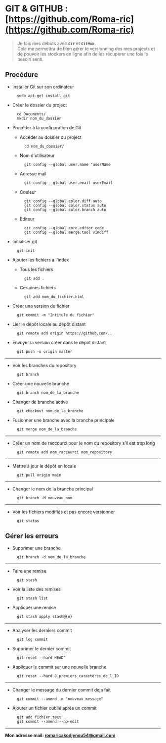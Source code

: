 # GIT & GITHUB : [https://github.com/Roma-ric](https://github.com/Roma-ric)

>Je fais mes débuts avec ***`Git`*** et ***`GitHub`***.\
Cela me permettra de bien gérer le versionning des mes projects et de pouvoir les stockers en ligne afin de les récuperer une fois le besoin senti.

## Procédure

* Installer Git sur son ordinateur

        sudo apt-get install git

* Créer le dossier du project

        cd Documents/
        mkdir nom_du_dossier

* Procéder à la configuration de Git   

    * Accéder au dossier du project

            cd nom_du_dossier/

    * Nom d'utilisateur

            git config --global user.name "userName

    * Adresse mail

            git config --global user.email userEmail

    * Couleur

            git config --global color.diff auto
            git config --global color.status auto
            git config --global color.branch auto

    * Editeur 

            git config --global core.editor code
            git config --global merge.tool vimdiff

* Initialiser git
    
        git init

* Ajouter les fichiers a l'index

    * Tous les fichiers

            git add .

    * Certaines fichiers

            git add nom_du_fichier.html

* Créer une version du fichier

        git commit -m "Intitule du fichier"

* Lier le dépôt locale au dépôt distant

        git remote add origin https://github.com/..

* Envoyer la version créer dans le dépôt distant

        git push -u origin master

---

* Voir les branches du repository

        git branch

* Créer une nouvelle branche

        git branch nom_de_la_branche

* Changer de branche active 

        git checkout nom_de_la_branche

* Fusionner une branche avec la branche principale

        git merge nom_de_la_branche

---

* Créer un nom de raccourci pour le nom du repository s'il est trop long

        git remote add nom_raccourci nom_repository

---

* Mettre à jour le dépôt en locale

        git pull origin main

---

* Changer le nom de la branche principal

        git branch -M nouveau_nom

---

* Voir les fichiers modifiés et pas encore versionner 

        git status 

## Gérer les erreurs

* Supprimer une branche

        git branch -d nom_de_la_branche

---

* Faire une remise 
        
        git stash 

* Voir la liste des remises

        git stash list

* Appliquer une remise

        git stash apply stash@{n}

---

* Analyser les derniers commit

        git log commit

* Supprimer le dernier commit

        git reset --hard HEAD^

* Appliquer le commit sur une nouvelle branche 

        git reset --hard 8_premiers_caractères_de_l_ID

---

* Changer le message du dernier commit deja fait

        git commit --amend -m "nouveau message"

* Ajouter un fichier oublié après un commit

        git add fichier.text
        git commit --amend --no-edit

---
**Mon adresse mail: <romaricakodjenou54@gmail.com>**